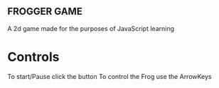 ## FROGGER GAME

A 2d game made for the purposes of JavaScript learning

# Controls
To start/Pause click the button 
To control the Frog use the ArrowKeys

